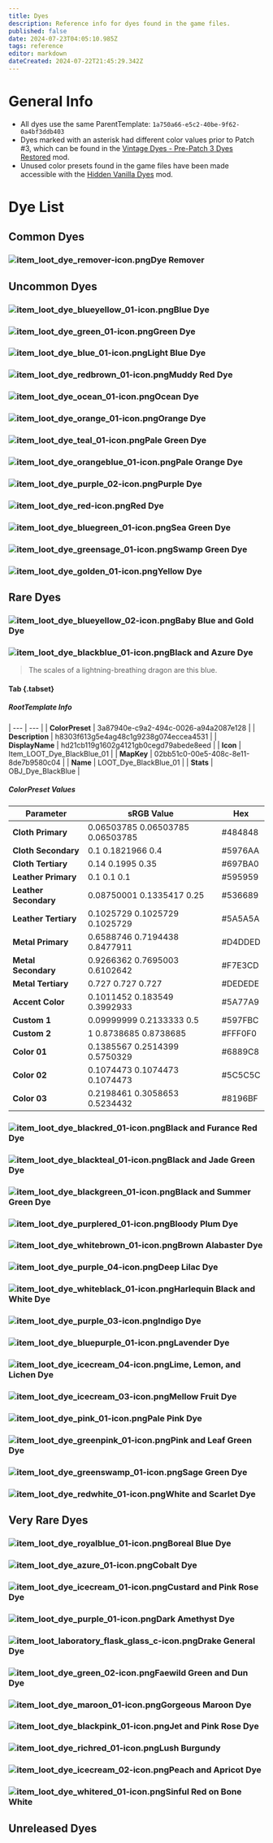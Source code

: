 ```yaml
---
title: Dyes
description: Reference info for dyes found in the game files.
published: false
date: 2024-07-23T04:05:10.985Z
tags: reference
editor: markdown
dateCreated: 2024-07-22T21:45:29.342Z
---
```


# General Info
- All dyes use the same ParentTemplate: `1a750a66-e5c2-40be-9f62-0a4bf3ddb403`
- Dyes marked with an asterisk had different color values prior to Patch #3, which can be found in the [Vintage Dyes - Pre-Patch 3 Dyes Restored](https://www.nexusmods.com/baldursgate3/mods/3518) mod.
- Unused color presets found in the game files have been made accessible with the [Hidden Vanilla Dyes](https://www.nexusmods.com/baldursgate3/mods/3518) mod.

# Dye List

## Common Dyes
### ![item_loot_dye_remover-icon.png](/information/icons/dyes/item_loot_dye_remover-icon.png)Dye Remover

## Uncommon Dyes
### ![item_loot_dye_blueyellow_01-icon.png](/information/icons/dyes/item_loot_dye_blueyellow_01-icon.png)Blue Dye
### ![item_loot_dye_green_01-icon.png](/information/icons/dyes/item_loot_dye_green_01-icon.png)Green Dye
### ![item_loot_dye_blue_01-icon.png](/information/icons/dyes/item_loot_dye_blue_01-icon.png)Light Blue Dye
### ![item_loot_dye_redbrown_01-icon.png](/information/icons/dyes/item_loot_dye_redbrown_01-icon.png)Muddy Red Dye
### ![item_loot_dye_ocean_01-icon.png](/information/icons/dyes/item_loot_dye_ocean_01-icon.png)Ocean Dye
### ![item_loot_dye_orange_01-icon.png](/information/icons/dyes/item_loot_dye_orange_01-icon.png)Orange Dye
### ![item_loot_dye_teal_01-icon.png](/information/icons/dyes/item_loot_dye_teal_01-icon.png)Pale Green Dye
### ![item_loot_dye_orangeblue_01-icon.png](/information/icons/dyes/item_loot_dye_orangeblue_01-icon.png)Pale Orange Dye
### ![item_loot_dye_purple_02-icon.png](/information/icons/dyes/item_loot_dye_purple_02-icon.png)Purple Dye
### ![item_loot_dye_red-icon.png](/information/icons/dyes/item_loot_dye_red-icon.png)Red Dye
### ![item_loot_dye_bluegreen_01-icon.png](/information/icons/dyes/item_loot_dye_bluegreen_01-icon.png)Sea Green Dye
### ![item_loot_dye_greensage_01-icon.png](/information/icons/dyes/item_loot_dye_greensage_01-icon.png)Swamp Green Dye
### ![item_loot_dye_golden_01-icon.png](/information/icons/dyes/item_loot_dye_golden_01-icon.png)Yellow Dye

## Rare Dyes
### ![item_loot_dye_blueyellow_02-icon.png](/information/icons/dyes/item_loot_dye_blueyellow_02-icon.png)Baby Blue and Gold Dye
### ![item_loot_dye_blackblue_01-icon.png](/information/icons/dyes/item_loot_dye_blackblue_01-icon.png)Black and Azure Dye
> The scales of a lightning-breathing dragon are this blue.
#### Tab {.tabset}
##### RootTemplate Info
| --- | --- |
| **ColorPreset** | 3a87940e-c9a2-494c-0026-a94a2087e128 |
| **Description** | h8303f613g5e4ag48c1g9238g074eccea4531 |
| **DisplayName** | hd21cb119g1602g4121gb0cegd79abede8eed |
| **Icon** | Item\_LOOT\_Dye\_BlackBlue\_01 |
| **MapKey** | 02bb51c0-00e5-408c-8e11-8de7b9580c04 |
| **Name** | LOOT\_Dye\_BlackBlue\_01 |
| **Stats** | OBJ\_Dye\_BlackBlue |
##### ColorPreset Values
| **Parameter** | **sRGB Value** | **Hex** |
| --- | --- | --- |
| **Cloth Primary** | 0.06503785 0.06503785 0.06503785 | #484848 |
| **Cloth Secondary** | 0.1 0.1821966 0.4 | #5976AA |
| **Cloth Tertiary** | 0.14 0.1995 0.35 | #697BA0 |
| **Leather Primary** | 0.1 0.1 0.1 | #595959 |
| **Leather Secondary** | 0.08750001 0.1335417 0.25 | #536689 |
| **Leather Tertiary** | 0.1025729 0.1025729 0.1025729 | #5A5A5A |
| **Metal Primary** | 0.6588746 0.7194438 0.8477911 | #D4DDED |
| **Metal Secondary** | 0.9266362 0.7695003 0.6102642 | #F7E3CD |
| **Metal Tertiary** | 0.727 0.727 0.727 | #DEDEDE |
| **Accent Color** | 0.1011452 0.183549 0.3992933 | #5A77A9 |
| **Custom 1** | 0.09999999 0.2133333 0.5 | #597FBC |
| **Custom 2** | 1 0.8738685 0.8738685 | #FFF0F0 |
| **Color 01** | 0.1385567 0.2514399 0.5750329 | #6889C8 |
| **Color 02** | 0.1074473 0.1074473 0.1074473 | #5C5C5C |
| **Color 03** | 0.2198461 0.3058653 0.5234432 | #8196BF |


### ![item_loot_dye_blackred_01-icon.png](/information/icons/dyes/item_loot_dye_blackred_01-icon.png)Black and Furance Red Dye
### ![item_loot_dye_blackteal_01-icon.png](/information/icons/dyes/item_loot_dye_blackteal_01-icon.png)Black and Jade Green Dye
### ![item_loot_dye_blackgreen_01-icon.png](/information/icons/dyes/item_loot_dye_blackgreen_01-icon.png)Black and Summer Green Dye
### ![item_loot_dye_purplered_01-icon.png](/information/icons/dyes/item_loot_dye_purplered_01-icon.png)Bloody Plum Dye
### ![item_loot_dye_whitebrown_01-icon.png](/information/icons/dyes/item_loot_dye_whitebrown_01-icon.png)Brown Alabaster Dye
### ![item_loot_dye_purple_04-icon.png](/information/icons/dyes/item_loot_dye_purple_04-icon.png)Deep Lilac Dye
### ![item_loot_dye_whiteblack_01-icon.png](/information/icons/dyes/item_loot_dye_whiteblack_01-icon.png)Harlequin Black and White Dye
### ![item_loot_dye_purple_03-icon.png](/information/icons/dyes/item_loot_dye_purple_03-icon.png)Indigo Dye
### ![item_loot_dye_bluepurple_01-icon.png](/information/icons/dyes/item_loot_dye_bluepurple_01-icon.png)Lavender Dye
### ![item_loot_dye_icecream_04-icon.png](/information/icons/dyes/item_loot_dye_icecream_04-icon.png)Lime, Lemon, and Lichen Dye
### ![item_loot_dye_icecream_03-icon.png](/information/icons/dyes/item_loot_dye_icecream_03-icon.png)Mellow Fruit Dye
### ![item_loot_dye_pink_01-icon.png](/information/icons/dyes/item_loot_dye_pink_01-icon.png)Pale Pink Dye
### ![item_loot_dye_greenpink_01-icon.png](/information/icons/dyes/item_loot_dye_greenpink_01-icon.png)Pink and Leaf Green Dye
### ![item_loot_dye_greenswamp_01-icon.png](/information/icons/dyes/item_loot_dye_greenswamp_01-icon.png)Sage Green Dye
### ![item_loot_dye_redwhite_01-icon.png](/information/icons/dyes/item_loot_dye_redwhite_01-icon.png)White and Scarlet Dye

## Very Rare Dyes
### ![item_loot_dye_royalblue_01-icon.png](/information/icons/dyes/item_loot_dye_royalblue_01-icon.png)Boreal Blue Dye
### ![item_loot_dye_azure_01-icon.png](/information/icons/dyes/item_loot_dye_azure_01-icon.png)Cobalt Dye
### ![item_loot_dye_icecream_01-icon.png](/information/icons/dyes/item_loot_dye_icecream_01-icon.png)Custard and Pink Rose Dye
### ![item_loot_dye_purple_01-icon.png](/information/icons/dyes/item_loot_dye_purple_01-icon.png)Dark Amethyst Dye
### ![item_loot_laboratory_flask_glass_c-icon.png](/information/icons/dyes/item_loot_laboratory_flask_glass_c-icon.png)Drake General Dye
### ![item_loot_dye_green_02-icon.png](/information/icons/dyes/item_loot_dye_green_02-icon.png)Faewild Green and Dun Dye
### ![item_loot_dye_maroon_01-icon.png](/information/icons/dyes/item_loot_dye_maroon_01-icon.png)Gorgeous Maroon Dye
### ![item_loot_dye_blackpink_01-icon.png](/information/icons/dyes/item_loot_dye_blackpink_01-icon.png)Jet and Pink Rose Dye
### ![item_loot_dye_richred_01-icon.png](/information/icons/dyes/item_loot_dye_richred_01-icon.png)Lush Burgundy
### ![item_loot_dye_icecream_02-icon.png](/information/icons/dyes/item_loot_dye_icecream_02-icon.png)Peach and Apricot Dye
### ![item_loot_dye_whitered_01-icon.png](/information/icons/dyes/item_loot_dye_whitered_01-icon.png)Sinful Red on Bone White

## Unreleased Dyes